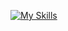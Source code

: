 [![My Skills](https://skillicons.dev/icons?i=cpp,java,kotlin,js,bash,powershell,docker)](https://skillicons.dev)
